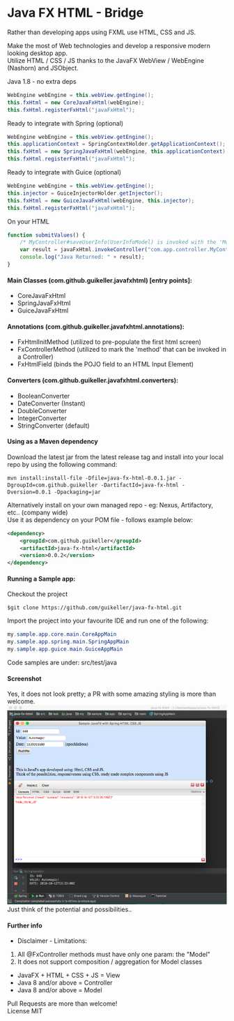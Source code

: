 Java FX HTML - Bridge
============

Rather than developing apps using FXML use HTML, CSS and JS.

Make the most of Web technologies and develop a responsive modern looking desktop app.<br> 
Utilize HTML / CSS / JS thanks to the JavaFX WebView / WebEngine (Nashorn) and JSObject.

Java 1.8 - no extra deps

```java
WebEngine webEngine = this.webView.getEngine();
this.fxHtml = new CoreJavaFxHtml(webEngine);
this.fxHtml.registerFxHtml("javaFxHtml");
``` 

Ready to integrate with Spring (optional)

```java
WebEngine webEngine = this.webView.getEngine();
this.applicationContext = SpringContextHolder.getApplicationContext();
this.fxHtml = new SpringJavaFxHtml(webEngine, this.applicationContext);
this.fxHtml.registerFxHtml("javaFxHtml");
```

Ready to integrate with Guice (optional)
```java
WebEngine webEngine = this.webView.getEngine();
this.injector = GuiceInjectorHolder.getInjector();
this.fxHtml = new GuiceJavaFxHtml(webEngine, this.injector);
this.fxHtml.registerFxHtml("javaFxHtml");
```

On your HTML
```javascript
function submitValues() {
    /* MyController#saveUserInfo(UserInfoModel) is invoked with the 'Model' automagically populated */
    var result = javaFxHtml.invokeController("com.app.controller.MyController", "saveUserInfo");
    console.log("Java Returned: " + result);
}
```

#### Main Classes (com.github.guikeller.javafxhtml) [entry points]:
 * CoreJavaFxHtml
 * SpringJavaFxHtml
 * GuiceJavaFxHtml
 
#### Annotations (com.github.guikeller.javafxhtml.annotations):
 * FxHtmlInitMethod (utilized to pre-populate the first html screen)
 * FxControllerMethod (utilized to mark the 'method' that can be invoked in a Controller)
 * FxHtmlField (binds the POJO field to an HTML Input Element)
 
#### Converters (com.github.guikeller.javafxhtml.converters):
 * BooleanConverter
 * DateConverter (Instant)
 * DoubleConverter
 * IntegerConverter
 * StringConverter (default) 
 
#### Using as a Maven dependency
Download the latest jar from the latest release tag and install into your local repo by using the following command:
```shell
mvn install:install-file -Dfile=java-fx-html-0.0.1.jar -DgroupId=com.github.guikeller -DartifactId=java-fx-html -Dversion=0.0.1 -Dpackaging=jar
```
Alternatively install on your own managed repo - eg: Nexus, Artifactory, etc.. (company wide)<br>
Use it as dependency on your POM file - follows example below:
```xml
<dependency>
    <groupId>com.github.guikeller</groupId>
    <artifactId>java-fx-html</artifactId>
    <version>0.0.2</version>
</dependency>
```

#### Running a Sample app:

Checkout the project
```
$git clone https://github.com/guikeller/java-fx-html.git
```
Import the project into your favourite IDE and run one of the following:
```java
my.sample.app.core.main.CoreAppMain
my.sample.app.spring.main.SpringAppMain
my.sample.app.guice.main.GuiceAppMain
```
Code samples are under: src/test/java

#### Screenshot
Yes, it does not look pretty; a PR with some amazing styling is more than welcome.
![JavaFX HTML CSS JS](https://raw.githubusercontent.com/guikeller/blob/master/java-fx-html.png)
Just think of the potential and possibilities..

#### Further info
* Disclaimer - Limitations:
1. All @FxController methods must have only one param: the "Model"
2. It does not support composition / aggregation for Model classes

* JavaFX + HTML + CSS + JS = View
* Java 8 and/or above = Controller
* Java 8 and/or above = Model

Pull Requests are more than welcome!<br>
License MIT

